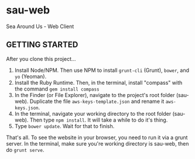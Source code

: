 sau-web
=======

Sea Around Us - Web Client

GETTING STARTED
---------------

After you clone this project...

1. Install Node/NPM. Then use NPM to install `grunt-cli` (Grunt), `bower`, and `yo` (Yeoman).
1. Install the Ruby Runtime. Then, in the terminal, install "compass" with the command `gem install compass`
1. In the Finder (or File Explorer), navigate to the project's root folder (sau-web). Duplicate the file `aws-keys-template.json` and rename it `aws-keys.json`.
1. In the terminal, navigate your working directory to the root folder (sau-web). Then type `npm install`. It will take a while to do it's thing.
1. Type `bower update`. Wait for that to finish.

That's all. To see the website in your browser, you need to run it via a grunt server. In the terminal, make sure you're working directory is sau-web, then do `grunt serve`.
